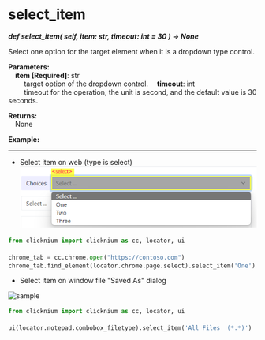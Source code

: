 # select_item
***def select_item(
        self,
        item: str,
        timeout: int = 30
    ) -> None***  

Select one option for the target element when it is a dropdown type control.

**Parameters:**  
    &emsp;**item [Required]**: str   
        &emsp;&emsp; target option of the dropdown control.
    &emsp;**timeout**: int  
        &emsp;&emsp; timeout for the operation, the unit is second, and the default value is 30 seconds.   

**Returns:**  
    &emsp;None

**Example:**
***
- Select item on web (type is select)
![sampel1](../../../img/select-item-sample1.png)

```python
from clicknium import clicknium as cc, locator, ui

chrome_tab = cc.chrome.open("https://contoso.com")
chrome_tab.find_element(locator.chrome.page.select).select_item('One')

```
-  Select item on window file "Saved As" dialog  

![sample](../../../img/select_item_sample2.png)  
```python
from clicknium import clicknium as cc, locator, ui

ui(locator.notepad.combobox_filetype).select_item('All Files  (*.*)')

```